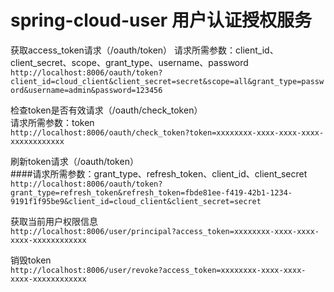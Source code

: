 # spring-cloud-user 用户认证授权服务
获取access_token请求（/oauth/token）
请求所需参数：client_id、client_secret、scope、grant_type、username、password  
``http://localhost:8006/oauth/token?client_id=cloud_client&client_secret=secret&scope=all&grant_type=password&username=admin&password=123456``  
  
检查token是否有效请求（/oauth/check_token）  
请求所需参数：token  
``http://localhost:8006/oauth/check_token?token=xxxxxxxx-xxxx-xxxx-xxxx-xxxxxxxxxxxx``  
  
刷新token请求（/oauth/token）  
####请求所需参数：grant_type、refresh_token、client_id、client_secret  
``http://localhost:8006/oauth/token?grant_type=refresh_token&refresh_token=fbde81ee-f419-42b1-1234-9191f1f95be9&client_id=cloud_client&client_secret=secret``  

获取当前用户权限信息  
``http://localhost:8006/user/principal?access_token=xxxxxxxx-xxxx-xxxx-xxxx-xxxxxxxxxxxx``  

销毁token  
``http://localhost:8006/user/revoke?access_token=xxxxxxxx-xxxx-xxxx-xxxx-xxxxxxxxxxxx``